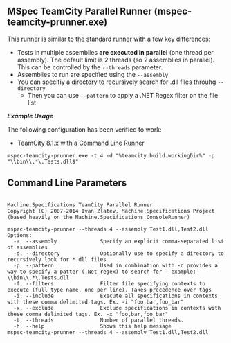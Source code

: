 ## MSpec TeamCity Parallel Runner (mspec-teamcity-prunner.exe)

This runner is similar to the standard runner with a few key differences:

* Tests in multiple assemblies **are executed in parallel** (one thread per assembly). The default limit is 2 threads (so 2 assemblies in parallel). This can be controlled by the `--threads` parameter.
* Assemblies to run are specified using the `--assembly`
* You can specifiy a directory to recursively search for .dll files throuhg `--directory` 
	* Then you can use `--pattern` to apply a .NET Regex filter on the file list

***Example Usage***

The following configuration has been verified to work:
* TeamCity 8.1.x with a Command Line Runner

```
mspec-teamcity-prunner.exe -t 4 -d "%teamcity.build.workingDir%" -p "\\bin\\.*\.Tests.dll$"
```

## Command Line Parameters

```

Machine.Specifications TeamCity Parallel Runner
Copyright (C) 2007-2014 Ivan Zlatev, Machine.Specifications Project (based heavily on the Machine.Specifications.ConsoleRunner)

mspec-teamcity-prunner --threads 4 --assembly Test1.dll,Test2.dll
Options:
  -a, --assembly              Specify an explicit comma-separated list of assemblies
  -d, --directory             Optionally use to specify a directory to recursively look for *.dll files
  -p, --pattern               Used in combination with -d provides a way to specify a patter (.Net regex) to search for - example: \\bin\\.*\.Tests.dll
  -f, --filters               Filter file specifying contexts to execute (full type name, one per line). Takes precedence over tags
  -i, --include               Execute all specifications in contexts with these comma delimited tags. Ex. -i "foo,bar,foo_bar"
  -x, --exclude               Exclude specifications in contexts with these comma delimited tags. Ex. -x "foo,bar,foo_bar"
  -t, --threads               Number of parallel threads.
  -h, --help                  Shows this help message
mspec-teamcity-prunner --threads 4 --assembly Test1.dll,Test2.dll
```
